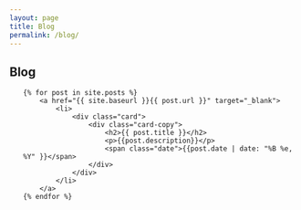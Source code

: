```yaml
---
layout: page
title: Blog
permalink: /blog/
---
```


<h2 class="list-title">Blog</h2>

<ul class="blog-list">

	{% for post in site.posts %}
		<a href="{{ site.baseurl }}{{ post.url }}" target="_blank">
		  	<li>
		  		<div class="card">
		  			<div class="card-copy">
						<h2>{{ post.title }}</h2>
						<p>{{post.description}}</p>
						<span class="date">{{post.date | date: "%B %e, %Y" }}</span>
					</div>
				</div>
		  	</li>
	  	</a>
	{% endfor %}

</ul>
